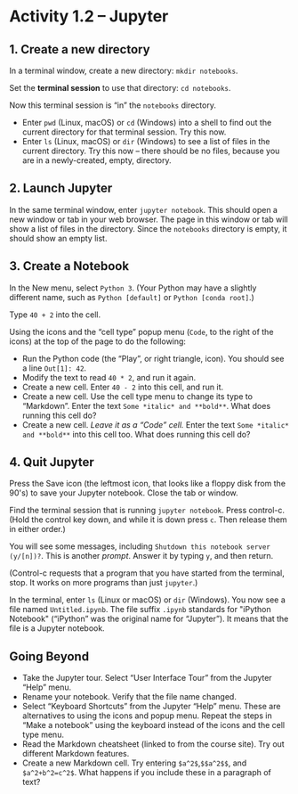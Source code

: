 # Activity 1.2 – Jupyter

## 1. Create a new directory

In a terminal window, create a new directory: `mkdir notebooks`.

Set the **terminal session** to use that directory: `cd notebooks`.

Now this terminal session is “in” the `notebooks` directory.

* Enter `pwd` (Linux, macOS) or `cd` (Windows) into a shell to find out the current directory for that terminal session. Try this now.
* Enter `ls` (Linux, macOS) or `dir` (Windows) to see a list of files in the current directory. Try this now – there should be no files, because you are in a newly-created, empty, directory.

## 2. Launch Jupyter

In the same terminal window, enter `jupyter notebook`. This should open a new window or tab in your web browser. The page in this window or tab will show a list of files in the directory. Since the `notebooks` directory is empty, it should show an empty list.

## 3. Create a Notebook

In the New menu, select `Python 3`. (Your Python may have a slightly different name, such as `Python [default]` or `Python [conda root]`.)

Type `40 + 2` into the cell.

Using the icons and the “cell type” popup menu (`Code`, to the right of the icons) at the top of the page to do the following:

* Run the Python code (the “Play”, or right triangle, icon). You should see a line `Out[1]: 42`.
* Modify the text to read `40 * 2`, and run it again.
* Create a new cell. Enter `40 - 2` into this cell, and run it.
* Create a new cell. Use the cell type menu to change its type to “Markdown”. Enter the text `Some *italic* and **bold**`. What does running this cell do?
* Create a new cell. *Leave it as a “Code” cell.* Enter the text `Some *italic* and **bold**` into this cell too. What does running this cell do?

## 4. Quit Jupyter

Press the Save icon (the leftmost icon, that looks like a floppy disk from the 90's) to save your Jupyter notebook. Close the tab or window.

Find the terminal session that is running `jupyter notebook`. Press control-c. (Hold the control key down, and while it is down press `c`. Then release them in either order.)

You will see some messages, including `Shutdown this notebook server (y/[n])?`. This is another *prompt*. Answer it by typing `y`, and then return.

(Control-c requests that a program that you have started from the terminal, stop. It works on more programs than just `jupyter`.)

In the terminal, enter `ls` (Linux or macOS) or `dir` (Windows). You now see a file named `Untitled.ipynb`. The file suffix `.ipynb` standards for "iPython Notebook" (“iPython” was the original name for “Jupyter”). It means that the file is a Jupyter notebook.

## Going Beyond

* Take the Jupyter tour. Select “User Interface Tour” from the Jupyter “Help” menu.
* Rename your notebook. Verify that the file name changed.
* Select “Keyboard Shortcuts” from the Jupyter “Help” menu. These are alternatives to using the icons and popup menu. Repeat the steps in “Make a notebook” using the keyboard instead of the icons and the cell type menu.
* Read the Markdown cheatsheet (linked to from the course site). Try out different Markdown features.
* Create a new Markdown cell. Try entering `$a^2$`,`$$a^2$$`, and `$a^2+b^2=c^2$`. What happens if you include these in a paragraph of text?